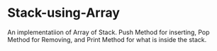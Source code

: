 # Stack-using-Array
An implementatiion of Array of Stack. Push Method for inserting, Pop Method for Removing, and Print Method for what is inside the stack.

